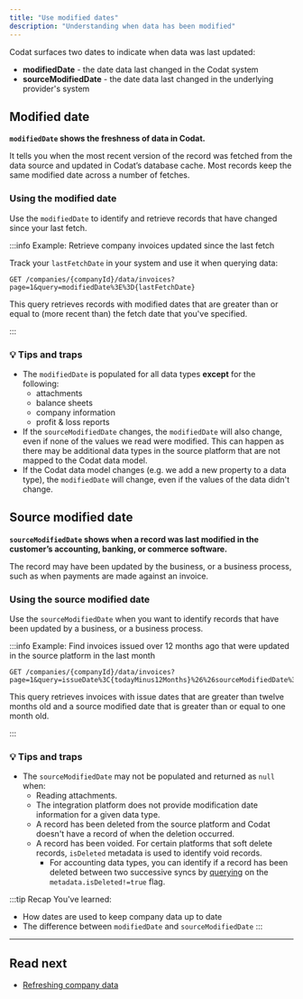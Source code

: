 ```yaml
---
title: "Use modified dates"
description: "Understanding when data has been modified"
---
```


Codat surfaces two dates to indicate when data was last updated:

- **modifiedDate** - the date data last changed in the Codat system
- **sourceModifiedDate** - the date data last changed in the underlying provider's system

## Modified date

**`modifiedDate` shows the freshness of data in Codat.**

It tells you when the most recent version of the record was fetched from the data source and updated in Codat’s database cache. Most records keep the same modified date across a number of fetches.

### Using the modified date

Use the `modifiedDate` to identify and retrieve records that have changed since your last fetch.

:::info Example: Retrieve company invoices updated since the last fetch

Track your `lastFetchDate` in your system and use it when querying data:

```http
GET /companies/{companyId}/data/invoices?page=1&query=modifiedDate%3E%3D{lastFetchDate}
```

This query retrieves records with modified dates that are greater than or equal to (more recent than) the fetch date that you've specified.

:::

### 💡 Tips and traps

- The `modifiedDate` is populated for all data types **except** for the following:
  - attachments
  - balance sheets
  - company information
  - profit & loss reports
- If the `sourceModifiedDate` changes, the `modifiedDate` will also change, even if none of the values we read were modified. This can happen as there may be additional data types in the source platform that are not mapped to the Codat data model.
- If the Codat data model changes (e.g. we add a new property to a data type), the `modifiedDate` will change, even if the values of the data didn't change.

## Source modified date

**`sourceModifiedDate` shows when a record was last modified in the customer’s accounting, banking, or commerce software.**

The record may have been updated by the business, or a business process, such as when payments are made against an invoice.

### Using the source modified date

Use the `sourceModifiedDate` when you want to identify records that have been updated by a business, or a business process.

:::info Example: Find invoices issued over 12 months ago that were updated in the source platform in the last month

```http
GET /companies/{companyId}/data/invoices?page=1&query=issueDate%3C{todayMinus12Months}%26%26sourceModifiedDate%3E%3D{todayMinusOneMonth}
```

This query retrieves invoices with issue dates that are greater than twelve months old and a source modified date that is greater than or equal to one month old.

:::

### 💡 Tips and traps

- The `sourceModifiedDate` may not be populated and returned as `null` when:
  - Reading attachments.
  - The integration platform does not provide modification date information for a given data type.
  - A record has been deleted from the source platform and Codat doesn't have a record of when the deletion occurred.
  - A record has been voided. For certain platforms that soft delete records, `isDeleted` metadata is used to identify void records.
    - For accounting data types, you can identify if a record has been deleted between two successive syncs by [querying](/using-the-api/querying) on the `metadata.isDeleted!=true` flag.

:::tip Recap
You've learned:

- How dates are used to keep company data up to date
- The difference between `modifiedDate` and `sourceModifiedDate`
  :::

---

## Read next

- [Refreshing company data](/using-the-api/queueing-data-syncs)
